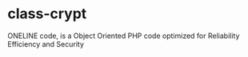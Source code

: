 class-crypt
===========

ONELINE code, is a Object Oriented PHP code optimized for Reliability Efficiency and Security
